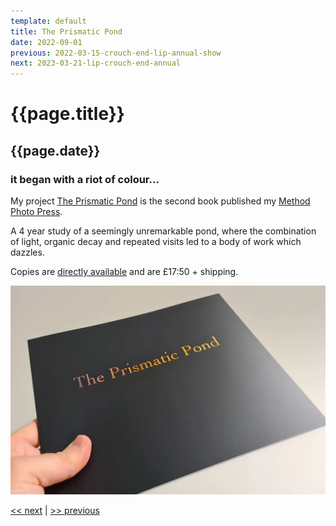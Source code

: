 ```yaml
---
template: default
title: The Prismatic Pond
date: 2022-09-01
previous: 2022-03-15-crouch-end-lip-annual-show
next: 2023-03-21-lip-crouch-end-annual
---
```


# {{page.title}}

## {{page.date}}

### it began with a riot of colour…

My project [The Prismatic Pond](../the-prismatic-pond) is the second book published my [Method Photo Press](https://methodphotopress.co.uk).

A 4 year study of a seemingly unremarkable pond, where the combination of light, organic decay and repeated visits led to a body of work which dazzles.

Copies are [directly available](https://methodphotopress.co.uk) and are £17:50 + shipping.

![{{page.title}}](../books/the-prismatic-pond-01.webp "{{page.title}}")

[<< next]({{page.next}}) | [>> previous]({{page.previous}})